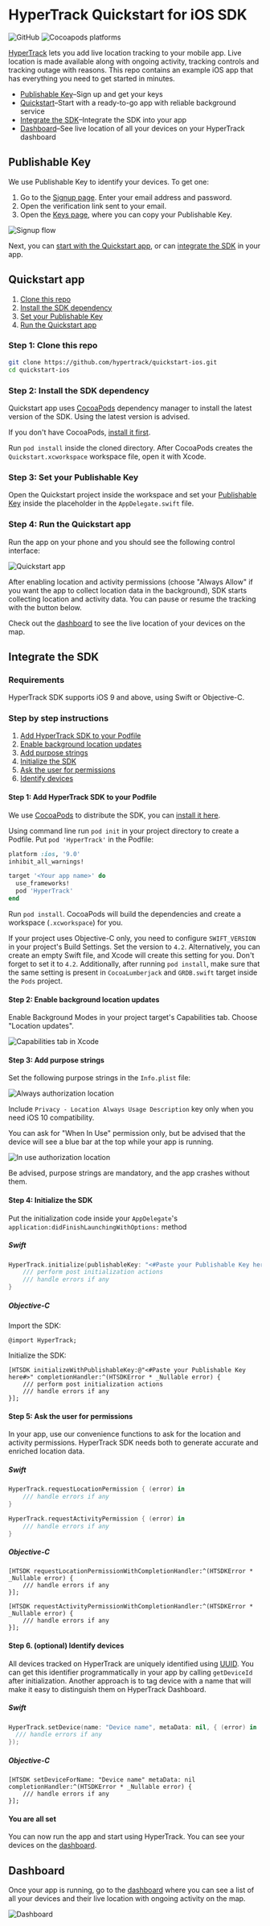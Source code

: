 # HyperTrack Quickstart for iOS SDK

![GitHub](https://img.shields.io/github/license/hypertrack/quickstart-ios.svg)
![Cocoapods platforms](https://img.shields.io/cocoapods/p/HyperTrack.svg)

[HyperTrack](https://www.hypertrack.com) lets you add live location tracking to your mobile app. Live location is made available along with ongoing activity, tracking controls and tracking outage with reasons. This repo contains an example iOS app that has everything you need to get started in minutes.

* [Publishable Key](#publishable-key)–Sign up and get your keys
* [Quickstart](#quickstart-app)–Start with a ready-to-go app with reliable background service
* [Integrate the SDK](#integrate-the-sdk)–Integrate the SDK into your app
* [Dashboard](#dashboard)–See live location of all your devices on your HyperTrack dashboard

## Publishable Key

We use Publishable Key to identify your devices. To get one:
1. Go to the [Signup page](https://v3.dashboard.hypertrack.com/signup). Enter your email address and password.
2. Open the verification link sent to your email.
3. Open the [Keys page](https://v3.dashboard.hypertrack.com/account/keys), where you can copy your Publishable Key.

![Signup flow](Images/Signup_flow.png)

Next, you can [start with the Quickstart app](#quickstart-app), or can [integrate the SDK](#integrate-the-sdk) in your app.

## Quickstart app

1. [Clone this repo](#step-1-clone-this-repo)
2. [Install the SDK dependency](#step-2-install-the-sdk-dependency)
3. [Set your Publishable Key](#step-3-set-your-publishable-key)
4. [Run the Quickstart app](#step-4-run-the-quickstart-app)

### Step 1: Clone this repo
```bash
git clone https://github.com/hypertrack/quickstart-ios.git
cd quickstart-ios
```
### Step 2: Install the SDK dependency

Quickstart app uses [CocoaPods](https://cocoapods.org) dependency manager to install the latest version of the SDK. Using the latest version is advised.

If you don't have CocoaPods, [install it first](https://guides.cocoapods.org/using/getting-started.html#installation).

Run `pod install` inside the cloned directory. After CocoaPods creates the `Quickstart.xcworkspace` workspace file, open it with Xcode.

### Step 3: Set your Publishable Key

Open the Quickstart project inside the workspace and set your [Publishable Key](#publishable-key) inside the placeholder in the `AppDelegate.swift` file.

### Step 4: Run the Quickstart app

Run the app on your phone and you should see the following control interface:

![Quickstart app](Images/On_Device.png)

After enabling location and activity permissions (choose "Always Allow" if you want the app to collect location data in the background), SDK starts collecting location and activity data. You can pause or resume the tracking with the button below.

Check out the [dashboard](#dashboard) to see the live location of your devices on the map.

## Integrate the SDK

### Requirements

HyperTrack SDK supports iOS 9 and above, using Swift or Objective-C.

### Step by step instructions

1. [Add HyperTrack SDK to your Podfile](#step-1-add-hypertrack-sdk-to-your-podfile)
2. [Enable background location updates](#step-2-enable-background-location-updates)
3. [Add purpose strings](#step-3-add-purpose-strings)
4. [Initialize the SDK](#step-4-initialize-the-sdk)
5. [Ask the user for permissions](#step-5-ask-the-user-for-permissions)
6. [Identify devices](#step-6-optional-identify-devices)


#### Step 1: Add HyperTrack SDK to your Podfile

We use [CocoaPods](https://cocoapods.org) to distribute the SDK, you can [install it here](https://guides.cocoapods.org/using/getting-started.html#installation).

Using command line run `pod init` in your project directory to create a Podfile. Put `pod 'HyperTrack'` in the Podfile:

```ruby
platform :ios, '9.0'
inhibit_all_warnings!

target '<Your app name>' do
  use_frameworks!
  pod 'HyperTrack'
end
```

Run `pod install`. CocoaPods will build the dependencies and create a workspace (`.xcworkspace`) for you.

If your project uses Objective-C only, you need to configure `SWIFT_VERSION` in your project's Build Settings. Set the version to `4.2`. Alternatively, you can create an empty Swift file, and Xcode will create this setting for you. Don't forget to set it to `4.2`. Additionally, after running `pod install`, make sure that the same setting is present in `CocoaLumberjack` and `GRDB.swift` target inside the `Pods` project.

#### Step 2: Enable background location updates

Enable Background Modes in your project target's Capabilities tab. Choose "Location updates".

![Capabilities tab in Xcode](Images/Background_Modes.png)

#### Step 3: Add purpose strings

Set the following purpose strings in the `Info.plist` file:

![Always authorization location](Images/Always_Authorization.png)

Include `Privacy - Location Always Usage Description` key only when you need iOS 10 compatibility.

You can ask for "When In Use" permission only, but be advised that the device will see a blue bar at the top while your app is running.

![In use authorization location](Images/In_Use_Authorization.png)

Be advised, purpose strings are mandatory, and the app crashes without them.

#### Step 4: Initialize the SDK

Put the initialization code inside your `AppDelegate`'s `application:didFinishLaunchingWithOptions:` method

##### Swift

```swift
HyperTrack.initialize(publishableKey: "<#Paste your Publishable Key here#>") { (error) in
    /// perform post initialization actions
    /// handle errors if any
}
```

##### Objective-C

Import the SDK:

```objc
@import HyperTrack;
```

Initialize the SDK:

```objc
[HTSDK initializeWithPublishableKey:@"<#Paste your Publishable Key here#>" completionHandler:^(HTSDKError * _Nullable error) {
    /// perform post initialization actions
    /// handle errors if any
}];
```

#### Step 5: Ask the user for permissions

In your app, use our convenience functions to ask for the location and activity permissions. HyperTrack SDK needs both to generate accurate and enriched location data.

##### Swift

```swift
HyperTrack.requestLocationPermission { (error) in
    /// handle errors if any
}

HyperTrack.requestActivityPermission { (error) in
    /// handle errors if any
}
```

##### Objective-C

```objc
[HTSDK requestLocationPermissionWithCompletionHandler:^(HTSDKError * _Nullable error) {
    /// handle errors if any
}];

[HTSDK requestActivityPermissionWithCompletionHandler:^(HTSDKError * _Nullable error) {
    /// handle errors if any
}];
```

#### Step 6. (optional) Identify devices
All devices tracked on HyperTrack are uniquely identified using [UUID](https://en.wikipedia.org/wiki/Universally_unique_identifier). You can get this identifier programmatically in your app by calling `getDeviceId` after initialization.
Another approach is to tag device with a name that will make it easy to distinguish them on HyperTrack Dashboard.

##### Swift

```swift
HyperTrack.setDevice(name: "Device name", metaData: nil, { (error) in 
  /// handle errors if any
});
```

##### Objective-C

```objc
[HTSDK setDeviceForName: "Device name" metaData: nil completionHandler:^(HTSDKError * _Nullable error) {
    /// handle errors if any
}];
```

#### You are all set

You can now run the app and start using HyperTrack. You can see your devices on the [dashboard](#dashboard).

## Dashboard

Once your app is running, go to the [dashboard](https://v3.dashboard.hypertrack.com/devices) where you can see a list of all your devices and their live location with ongoing activity on the map.

![Dashboard](Images/Dashboard.png)
